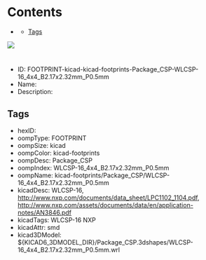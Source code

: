 



Contents
========

* [](#)
	* [Tags](#tags)
  
![][im]
# 

- ID: FOOTPRINT-kicad-kicad-footprints-Package_CSP-WLCSP-16_4x4_B2.17x2.32mm_P0.5mm
- Name: 
- Description: 

## Tags

- hexID: 
- oompType: FOOTPRINT
- oompSize: kicad
- oompColor: kicad-footprints
- oompDesc: Package_CSP
- oompIndex: WLCSP-16_4x4_B2.17x2.32mm_P0.5mm
- oompName: kicad-footprints/Package_CSP/WLCSP-16_4x4_B2.17x2.32mm_P0.5mm
- kicadDesc: WLCSP-16, http://www.nxp.com/documents/data_sheet/LPC1102_1104.pdf, http://www.nxp.com/assets/documents/data/en/application-notes/AN3846.pdf
- kicadTags: WLCSP-16 NXP
- kicadAttr: smd
- kicad3DModel: ${KICAD6_3DMODEL_DIR}/Package_CSP.3dshapes/WLCSP-16_4x4_B2.17x2.32mm_P0.5mm.wrl



[im]: image.png
